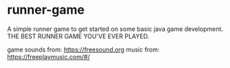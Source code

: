 # runner-game
A simple runner game to get started on some basic java game development.
THE BEST RUNNER GAME YOU'VE EVER PLAYED.


game sounds from: https://freesound.org
music from: https://freeplaymusic.com/#/
